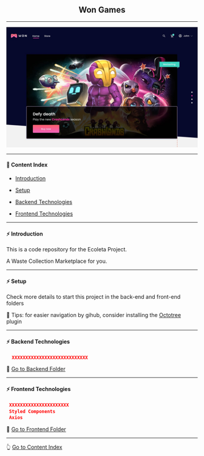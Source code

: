 <h2 align="center">Won Games</h2>

---

![wongames](https://github.com/lipex360x/wongames/blob/master/assets/screen.jpg)

---

#### :bookmark_tabs: Content Index

- [Introduction](#zap-introduction)

- [Setup](#zap-setup)

- [Backend Technologies](#zap-backend-technologies)

- [Frontend Technologies](#zap-frontend-technologies)

---

#### :zap: Introduction

This is a code repository for the Ecoleta Project.

A Waste Collection Marketplace for you.

---

#### :zap: Setup

Check more details to start this project in the back-end and front-end folders

:pushpin: Tips: for easier navigation by gihub, consider installing the [Octotree](https://chrome.google.com/webstore/detail/octotree-github-code-tree/bkhaagjahfmjljalopjnoealnfndnagc) plugin

---

#### :zap: Backend Technologies

```json
  XXXXXXXXXXXXXXXXXXXXXXXXXXXX
```

:rocket: [Go to Backend Folder](https://github.com/lipex360x/XXXXXXXXXXXXXXXXXXXXXX/tree/master/backend)

---

#### :zap: Frontend Technologies

```json
 XXXXXXXXXXXXXXXXXXXXXX
 Styled Components
 Axios
```
:rocket: [Go to Frontend Folder](https://github.com/lipex360x/XXXXXXXXXXXXXXXXXXX/tree/master/frontend)

---

:point_up_2: [Go to Content Index](#bookmark_tabs-content-index)
